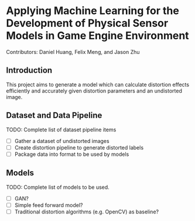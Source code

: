 # Applying Machine Learning for the Development of Physical Sensor Models in Game Engine Environment

Contributors: Daniel Huang, Felix Meng, and Jason Zhu

## Introduction

This project aims to generate a model which can calculate distortion effects efficiently and accurately given distortion parameters and an undistorted image.

## Dataset and Data Pipeline


TODO: Complete list of dataset pipeline items
- [ ] Gather a dataset of undistorted images
- [ ] Create distortion pipeline to generate distorted labels
- [ ] Package data into format to be used by models

## Models

TODO: Complete list of models to be used.
- [ ] GAN?
- [ ] Simple feed forward model?
- [ ] Traditional distortion algorithms (e.g. OpenCV) as baseline?